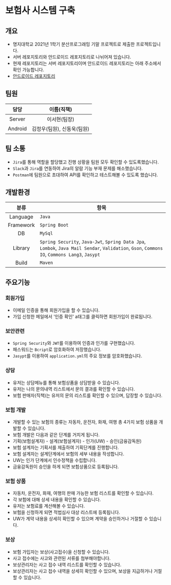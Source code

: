 # 보험사 시스템 구축

## 개요

- 명지대학교 2021년 1학기 분산프로그래밍 기말 프로젝트로 제출한 프로젝트입니다.
- 서버 레포지토리와 안드로이드 레포지토리로 나뉘어져 있습니다.
- 현재 레포지토리는 서버 레포지토리이며 안드로이드 레포지토리는 아래 주소에서 확인 가능합니다.
- [안드로이드 레포지토리](https://github.com/DogFoot-MJU/Insurance-System-App)

## 팀원

|담당|이름(직책)|
|:---:|:---:|
|Server|이서현(팀장)|
|Android|김정우(팀원), 신동욱(팀원)|

## 팀 소통
- `Jira`를 통해 역할을 할당했고 진행 상황을 팀원 모두 확인할 수 있도록했습니다.
- `Slack`과 `Jira`를 연동하여 Jira의 알람 기능 부재 문제를 해소했습니다.
- `Postman`에 팀원으로 초대하여 API를 확인하고 테스트해볼 수 있도록 했습니다.

## 개발환경

|분류|항목|
|:---:|---|
|Language|`Java`|
|Framework|`Spring Boot`|
|DB|`MySql`|
|Library|`Spring Security`, `Java-Jwt`, `Spring Data Jpa`, `Lombok`, `Java Mail Sendar`, `Validation`, `Gson`, `Commons IO`, `Commons Lang3`, `Jasypt`|
|Build|`Maven`|

## 주요기능

### 회원가입

- 이메일 인증을 통해 회원가입을 할 수 있습니다.
- 가입 신청한 메일에서 '인증 확인' a태그를 클릭하면 회원가입이 완료됩니다.

### 보안관련

- `Spring Security`와 `JWT`를 이용하여 인증과 인가를 구현했습니다.
- 패스워드는 `Bcript`로 암호화하여 저장했습니다.
- `Jasypt`를 이용하여 `application.yml`의 주요 정보를 암호화했습니다.

### 상담

- 유저는 상담메뉴를 통해 보험상품을 상담받을 수 있습니다.
- 유저는 나의 문의내역 리스트에서 문의 결과를 확인할 수 있습니다.
- 보험 판매자(직책)는 유저의 문의 리스트를 확인할 수 있으며, 답장할 수 있습니다.

### 보험 개발
- 개발할 수 있는 보험의 종류는 자동차, 운전자, 화재, 여행 총 4가지 보험 상품을 개발할 수 있습니다.
- 보험 개발은 다음과 같은 단계를 거치게 됩니다.
- 기획(보험설계자) - 설계(보험설계자) - 인가(UW) - 승인(금융감독원)
- 보험 설계자는 기획서를 제출하여 기획단계를 진행합니다.
- 보험 설계자는 설계단계에서 보험의 세부 내용을 작성합니다.
- UW는 인가 단계에서 인수정책을 수립합니다.
- 금융감독원이 승인을 하게 되면 보험상품으로 등록됩니다.

### 보험 상품
- 자동차, 운전자, 화재, 여행의 판매 가능한 보험 리스트를 확인할 수 있습니다.
- 각 보험에 대해 상세 내용을 확인할 수 있습니다.
- 유저는 보험료를 계산해볼 수 있습니다.
- 보험을 신청하게 되면 적법심사 대상 리스트에 등록됩니다.
- UW가 계약 내용을 상세히 확인할 수 있으며 계약을 승인하거나 거절할 수 있습니다.

### 보상
- 보험 가입자는 보상(사고접수)을 신청할 수 있습니다.
- 사고 접수에는 사고와 관련된 서류를 첨부해야합니다.
- 보상관리자는 사고 접수 내역 리스트를 확인할 수 있습니다.
- 보상관리자는 사고 접수 내역을 상세히 확인할 수 있으며, 보상을 지급하거나 거절할 수 있습니다.